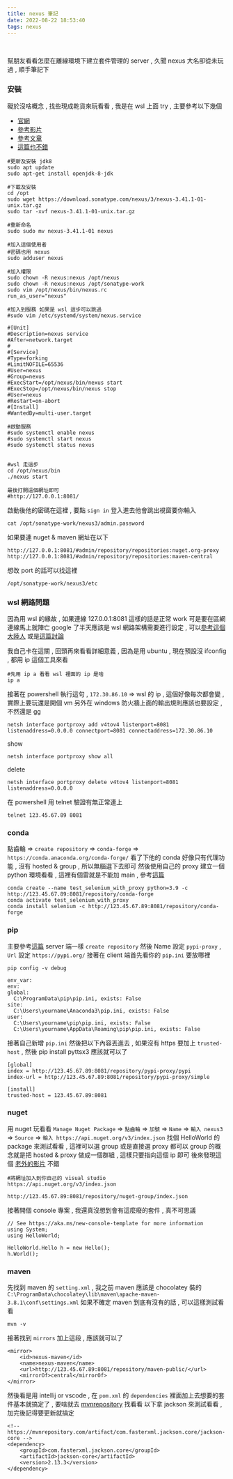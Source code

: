 ```yaml
---
title: nexus 筆記
date: 2022-08-22 18:53:40
tags: nexus
---
```

&nbsp;
<!-- more -->

幫朋友看看怎麼在離線環境下建立套件管理的 server , 久聞 nexus 大名卻從未玩過 , 順手筆記下

### 安裝
礙於沒啥概念 , 找些現成乾貨來玩看看 , 我是在 wsl 上面 try , 主要參考以下幾個

* [官網](https://help.sonatype.com/repomanager3/product-information/download)
* [參考影片](https://www.youtube.com/watch?v=WHFbPGMQv20)
* [參考文章](https://epma.medium.com/install-sonatype-nexus-3-on-ubuntu-20-04-lts-562f8ba20b98)
* [這篇也不錯](https://faun.pub/remote-package-management-in-c-c959b6df3fe7)

```
#更新及安裝 jdk8
sudo apt update
sudo apt-get install openjdk-8-jdk

#下載及安裝
cd /opt
sudo wget https://download.sonatype.com/nexus/3/nexus-3.41.1-01-unix.tar.gz
sudo tar -xvf nexus-3.41.1-01-unix.tar.gz

#重新命名
sudo sudo mv nexus-3.41.1-01 nexus

#加入這個使用者
#密碼也用 nexus
sudo adduser nexus

#加入權限
sudo chown -R nexus:nexus /opt/nexus
sudo chown -R nexus:nexus /opt/sonatype-work
sudo vim /opt/nexus/bin/nexus.rc
run_as_user="nexus"

#加入到服務 如果是 wsl 這步可以跳過
#sudo vim /etc/systemd/system/nexus.service

#[Unit]
#Description=nexus service
#After=network.target
#
#[Service]
#Type=forking
#LimitNOFILE=65536
#User=nexus
#Group=nexus
#ExecStart=/opt/nexus/bin/nexus start
#ExecStop=/opt/nexus/bin/nexus stop
#User=nexus
#Restart=on-abort
#[Install]
#WantedBy=multi-user.target

#啟動服務
#sudo systemctl enable nexus
#sudo systemctl start nexus
#sudo systemctl status nexus


#wsl 走這步
cd /opt/nexus/bin
./nexus start

最後打開這個網址即可
#http://127.0.0.1:8081/
```


啟動後他的密碼在這裡 , 要點 `sign in` 登入進去他會跳出視窗要你輸入
```
cat /opt/sonatype-work/nexus3/admin.password
```

如果要連 nuget & maven 網址在以下
```
http://127.0.0.1:8081/#admin/repository/repositories:nuget.org-proxy
http://127.0.0.1:8081/#admin/repository/repositories:maven-central
```

想改 port 的話可以找這裡
```
/opt/sonatype-work/nexus3/etc
```

### wsl 網路問題
因為用 wsl 的緣故 , 如果連線 127.0.0.1:8081 這樣的話是正常 work 可是要在區網連線馬上就陣亡
google 了半天應該是 wsl 網路架構需要進行設定 , 可以[參考這個大陸人](https://zhuanlan.zhihu.com/p/425312804) 或是[這篇討論](https://stackoverflow.com/questions/61002681/connecting-to-wsl2-server-via-local-network)

我自己卡在這關 , 回頭再來看看詳細意義 , 因為是用 ubuntu , 現在預設沒 ifconfig , 都用 ip 這個工具來看
```
#先用 ip a 看看 wsl 裡面的 ip 是啥
ip a
```


接著在 powershell 執行這句 , `172.30.86.10` => wsl 的 ip , 這個好像每次都會變 , 實際上要玩還是開個 vm
另外在 windows 防火牆上面的輸出規則應該也要設定 , 不然還是 gg
```
netsh interface portproxy add v4tov4 listenport=8081 listenaddress=0.0.0.0 connectport=8081 connectaddress=172.30.86.10
```

show
```
netsh interface portproxy show all
```

delete
```
netsh interface portproxy delete v4tov4 listenport=8081 listenaddress=0.0.0.0
```

在 powershell 用 telnet 驗證有無正常連上
```
telnet 123.45.67.89 8081
```

### conda
點齒輪 => `create repository` => `conda-forge` => `https://conda.anaconda.org/conda-forge/`
看了下他的 conda 好像只有代理功能 , 沒有 hosted & group , 所以無腦選下去即可
然後使用自己的 proxy 建立一個 python 環境看看 , 這裡有個雷就是不能加 main , 參考[這篇](https://stackoverflow.com/questions/70738491/which-url-to-use-for-conda-repositories-published-through-nexus-repository-manag)
```
conda create --name test_selenium_with_proxy python=3.9 -c http://123.45.67.89:8081/repository/conda-forge
conda activate test_selenium_with_proxy
conda install selenium -c http://123.45.67.89:8081/repository/conda-forge
```


### pip
主要參考[這篇](https://help.sonatype.com/repomanager3/nexus-repository-administration/formats/pypi-repositories)
server 端一樣 `create repository` 然後 Name 設定 `pypi-proxy` , `Url` 設定 `https://pypi.org/`
接著在 client 端首先看你的 `pip.ini` 要放哪裡
```
pip config -v debug

env_var:
env:
global:
  C:\ProgramData\pip\pip.ini, exists: False
site:
  C:\Users\yourname\Anaconda3\pip.ini, exists: False
user:
  C:\Users\yourname\pip\pip.ini, exists: False
  C:\Users\yourname\AppData\Roaming\pip\pip.ini, exists: False
```

接著自己新增 `pip.ini` 然後把以下內容丟進去 , 如果沒有 https 要加上 `trusted-host` , 然後 pip install pyttsx3 應該就可以了
```
[global]
index = http://123.45.67.89:8081/repository/pypi-proxy/pypi
index-url = http://123.45.67.89:8081/repository/pypi-proxy/simple

[install]
trusted-host = 123.45.67.89:8081
```


### nuget
用 nuget 玩看看
`Manage Nuget Package` => `點齒輪` => `加號` => `Name` => `輸入 nexus3` => `Source` => `輸入 https://api.nuget.org/v3/index.json`
找個 HelloWorld 的 package 來測試看看 , 這裡可以選 group 或是直接選 proxy 都可以
group 的概念就是把 hosted & proxy 做成一個群組 , 這樣只要指向這個 ip 即可
後來發現這個 [老外的影片](https://www.youtube.com/watch?v=UehkG1VHtz0) 不錯
```
#將網址加入到你自己的 visual studio
https://api.nuget.org/v3/index.json

http://123.45.67.89:8081/repository/nuget-group/index.json
```

接著開個 console 專案 , 我還真沒想到會有這麼廢的套件 , 真不可思議
```
// See https://aka.ms/new-console-template for more information
using System;
using HelloWorld;

HelloWorld.Hello h = new Hello();
h.World();
```

### maven
先找到 maven 的 `setting.xml` , 我之前 maven 應該是 chocolatey 裝的 `C:\ProgramData\chocolatey\lib\maven\apache-maven-3.8.1\conf\settings.xml`
如果不確定 maven 到底有沒有的話 , 可以這樣測試看看
```
mvn -v
```

接著找到 `mirrors` 加上這段 , 應該就可以了
```
<mirror>  
	<id>nexus-maven</id>  
	<name>nexus-maven</name>  
	<url>http://123.45.67.89:8081/repository/maven-public/</url>  
	<mirrorOf>central</mirrorOf>          
</mirror> 
```

然後看是用 intellij or vscode , 在 `pom.xml` 的 `dependencies` 裡面加上去想要的套件基本就搞定了 , 要啥就去 [mvnrepository](https://mvnrepository.com) 找看看
以下拿 jackson 來測試看看 , 加完後記得要更新就搞定
```
<!-- https://mvnrepository.com/artifact/com.fasterxml.jackson.core/jackson-core -->
<dependency>
    <groupId>com.fasterxml.jackson.core</groupId>
    <artifactId>jackson-core</artifactId>
    <version>2.13.3</version>
</dependency>
```
